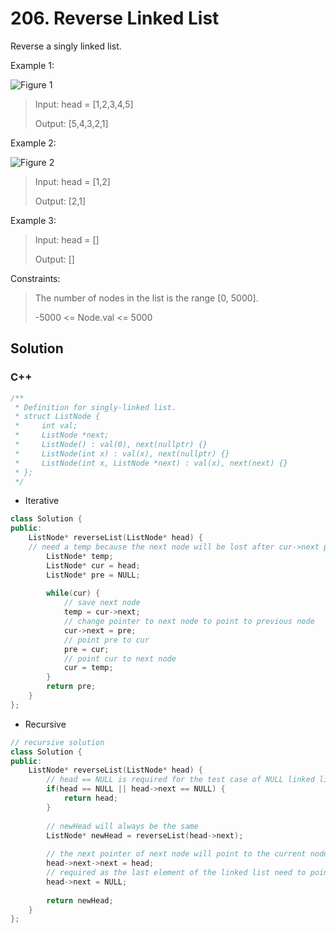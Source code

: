 # 206. Reverse Linked List

Reverse a singly linked list.

Example 1:

![Figure 1](https://assets.leetcode.com/uploads/2021/02/19/rev1ex1.jpg)

> Input: head = [1,2,3,4,5]
>
> Output: [5,4,3,2,1]

Example 2:

![Figure 2](https://assets.leetcode.com/uploads/2021/02/19/rev1ex2.jpg)

> Input: head = [1,2]
>
> Output: [2,1]

Example 3:

> Input: head = []
> 
> Output: []

Constraints:

> The number of nodes in the list is the range [0, 5000].
>
> -5000 <= Node.val <= 5000

## Solution

### C++

```C++
/**
 * Definition for singly-linked list.
 * struct ListNode {
 *     int val;
 *     ListNode *next;
 *     ListNode() : val(0), next(nullptr) {}
 *     ListNode(int x) : val(x), next(nullptr) {}
 *     ListNode(int x, ListNode *next) : val(x), next(next) {}
 * };
 */
```

* Iterative
```C++
class Solution {
public:
    ListNode* reverseList(ListNode* head) {
    // need a temp because the next node will be lost after cur->next point to previous node.
        ListNode* temp;
        ListNode* cur = head;
        ListNode* pre = NULL;
        
        while(cur) {
            // save next node
            temp = cur->next;
            // change pointer to next node to point to previous node
            cur->next = pre;
            // point pre to cur
            pre = cur;
            // point cur to next node
            cur = temp;
        }
        return pre;
    }
};
```

* Recursive
```C++
// recursive solution
class Solution {
public:
    ListNode* reverseList(ListNode* head) {
        // head == NULL is required for the test case of NULL linked list
        if(head == NULL || head->next == NULL) {
            return head;
        }
        
        // newHead will always be the same 
        ListNode* newHead = reverseList(head->next);
        
        // the next pointer of next node will point to the current node
        head->next->next = head;
        // required as the last element of the linked list need to point to NULL
        head->next = NULL;
        
        return newHead;
    }
};
```
